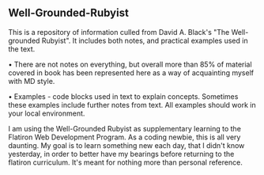 ## Well-Grounded-Rubyist ##
 This is a repository of information culled from David A. Black's "The Well-grounded Rubyist".
 It includes both notes, and practical examples used in the text.
 
 • There are not notes on everything, but overall more than 85% of material covered in book has been represented here as a way of acquainting myself with MD style. 
 
 • Examples - code blocks used in text to explain concepts. Sometimes these examples include further notes from text. All examples should work in your local environment.

 I am using the Well-Grounded Rubyist as supplementary learning to the Flatiron Web Development Program. As a coding newbie, this is all very daunting. My goal is to learn something new each day, that I didn't know yesterday, in order to better have my bearings before returning to the flatiron curriculum. It's meant for nothing more than personal reference. 
